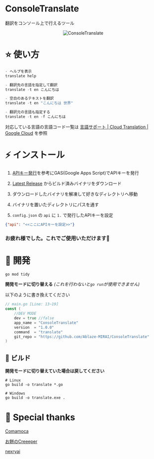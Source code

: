 # ConsoleTranslate

翻訳をコンソール上で行えるツール

<div align="center">

![ConsoleTranslate](./docs/main.gif)

</div>

# ⭐ 使い方

```powershell
- ヘルプを表示
translate help

- 翻訳先の言語を指定して翻訳
translate -t en こんにちは

- 空白のあるテキストを翻訳
translate -t en "こんにちは 世界"

- 翻訳元の言語も指定する
translate -t en -f こんにちは
```

対応している言語の言語コード一覧は [言語サポート  |  Cloud Translation  |  Google Cloud](https://cloud.google.com/translate/docs/languages) を参照

# ⚡ インストール

1. [APIキー発行](./API.md)を参考にGAS(Google Apps Script)でAPIキーを発行

2. [Latest Release](https://github.com/Ablaze-MIRAI/ConsoleTranslate/releases) からビルド済みバイナリをダウンロード

3. ダウンロードしたバイナリを解凍して好きなディレクトリへ移動

4. バイナリを置いたディレクトリにパスを通す

5. `config.json` の `api` に `1.` で発行したAPIキーを設定

```json
{"api": "<<ここにAPIキーを設定>>"}
```

### お疲れ様でした。これでご使用いただけます🎉

# 🌠 開発

```bash
go mod tidy
```

**開発モードに切り替える** *(これを行わないと`go run`が使用できません)*

以下のように書き換えてください

```go
// main.go [Line: 13~19]
const (
    //DEV MODE
	dev = true //false
	app_name = "ConsoleTranslate"
	version  = "1.0.0"
	command  = "translate"
	git_repo = "https://github.com/Ablaze-MIRAI/ConsoleTranslate"
)
```

## 🔧 ビルド

**開発モードに切り替えていた場合は戻してください**

```
# Linux
go build -o translate *.go

# Windows
go build -o translate.exe .
```

# 💌 Special thanks

[Comamoca](https://github.com/Comamoca)

[お餅のCreeeper](https://github.com/creeper-0910)

[nexryai](https://github.com/nexryai)
